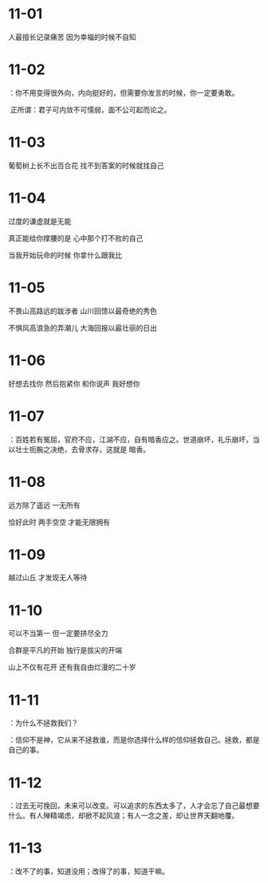 # 11-01

人最擅长记录痛苦 因为幸福的时候不自知

# 11-02

：你不用变得很外向，内向挺好的，但需要你发言的时候，你一定要勇敢。

​	正所谓：君子可内敛不可懦弱，面不公可起而论之。

# 11-03

葡萄树上长不出百合花 找不到答案的时候就找自己

# 11-04

过度的谦虚就是无能

真正能给你撑腰的是 心中那个打不败的自己

当我开始玩命的时候 你拿什么跟我比

# 11-05

不畏山高路远的跋涉者 山川回馈以最奇绝的秀色

不惧风高浪急的弄潮儿 大海回报以最壮丽的日出

# 11-06

好想去找你 然后抱紧你 和你说声 我好想你

# 11-07

：百姓若有冤屈，官府不应，江湖不应，自有暗香应之。世道崩坏，礼乐崩坏，当以壮士扼腕之决绝，去骨求存，这就是 暗香。

# 11-08

远方除了遥远 一无所有

恰好此时 两手空空 才能无限拥有

# 11-09

越过山丘 才发现无人等待

# 11-10

可以不当第一 但一定要拼尽全力

合群是平凡的开始 独行是拔尖的开端

山上不仅有花开 还有我自由烂漫的二十岁

# 11-11

：为什么不拯救我们？

：信仰不是神，它从来不拯救谁，而是你选择什么样的信仰拯救自己。拯救，都是自己的事。

# 11-12

：过去无可挽回，未来可以改变。可以追求的东西太多了，人才会忘了自己最想要什么。有人殚精竭虑，却掀不起风浪；有人一念之差，却让世界天翻地覆。

# 11-13

：改不了的事，知道没用；改得了的事，知道干嘛。